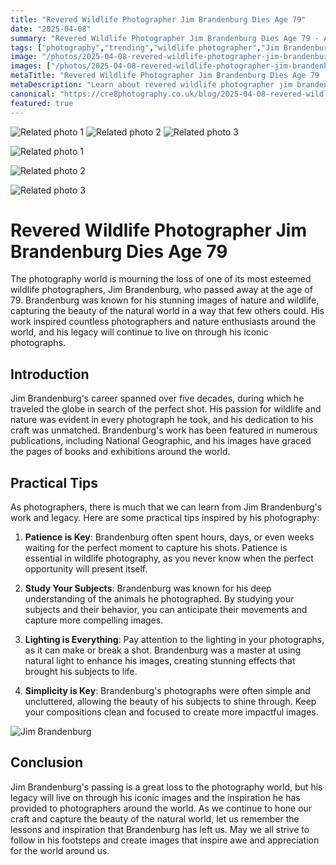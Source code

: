 ```yaml
---
title: "Revered Wildlife Photographer Jim Brandenburg Dies Age 79"
date: "2025-04-08"
summary: "Revered Wildlife Photographer Jim Brandenburg Dies Age 79 - A trending topic in photography."
tags: ["photography","trending","wildlife photographer","Jim Brandenburg","nature","legacy","inspiration","patience","lighting","simplicity"]
image: "/photos/2025-04-08-revered-wildlife-photographer-jim-brandenburg-dies-age-79-1.jpg"
images: ["/photos/2025-04-08-revered-wildlife-photographer-jim-brandenburg-dies-age-79-1.jpg","/photos/2025-04-08-revered-wildlife-photographer-jim-brandenburg-dies-age-79-2.jpg","/photos/2025-04-08-revered-wildlife-photographer-jim-brandenburg-dies-age-79-3.jpg"]
metaTitle: "Revered Wildlife Photographer Jim Brandenburg Dies Age 79 | cre8 Photography"
metaDescription: "Learn about revered wildlife photographer jim brandenburg dies age 79 in photography with practical tips and insights."
canonical: "https://cre8photography.co.uk/blog/2025-04-08-revered-wildlife-photographer-jim-brandenburg-dies-age-79"
featured: true
---
```


<!-- Gallery as HTML -->

<div class="grid grid-cols-1 sm:grid-cols-2 md:grid-cols-3 gap-4">
  <img src="/photos/2025-04-08-revered-wildlife-photographer-jim-brandenburg-dies-age-79-1.jpg" alt="Related photo 1" class="w-full rounded-lg" />
<img src="/photos/2025-04-08-revered-wildlife-photographer-jim-brandenburg-dies-age-79-2.jpg" alt="Related photo 2" class="w-full rounded-lg" />
<img src="/photos/2025-04-08-revered-wildlife-photographer-jim-brandenburg-dies-age-79-3.jpg" alt="Related photo 3" class="w-full rounded-lg" />
</div>


<!-- Gallery as Markdown -->
![Related photo 1](/photos/2025-04-08-revered-wildlife-photographer-jim-brandenburg-dies-age-79-1.jpg)


![Related photo 2](/photos/2025-04-08-revered-wildlife-photographer-jim-brandenburg-dies-age-79-2.jpg)


![Related photo 3](/photos/2025-04-08-revered-wildlife-photographer-jim-brandenburg-dies-age-79-3.jpg)



# Revered Wildlife Photographer Jim Brandenburg Dies Age 79

The photography world is mourning the loss of one of its most esteemed wildlife photographers, Jim Brandenburg, who passed away at the age of 79. Brandenburg was known for his stunning images of nature and wildlife, capturing the beauty of the natural world in a way that few others could. His work inspired countless photographers and nature enthusiasts around the world, and his legacy will continue to live on through his iconic photographs.

## Introduction

Jim Brandenburg's career spanned over five decades, during which he traveled the globe in search of the perfect shot. His passion for wildlife and nature was evident in every photograph he took, and his dedication to his craft was unmatched. Brandenburg's work has been featured in numerous publications, including National Geographic, and his images have graced the pages of books and exhibitions around the world.

## Practical Tips

As photographers, there is much that we can learn from Jim Brandenburg's work and legacy. Here are some practical tips inspired by his photography:

1. **Patience is Key**: Brandenburg often spent hours, days, or even weeks waiting for the perfect moment to capture his shots. Patience is essential in wildlife photography, as you never know when the perfect opportunity will present itself.

2. **Study Your Subjects**: Brandenburg was known for his deep understanding of the animals he photographed. By studying your subjects and their behavior, you can anticipate their movements and capture more compelling images.

3. **Lighting is Everything**: Pay attention to the lighting in your photographs, as it can make or break a shot. Brandenburg was a master at using natural light to enhance his images, creating stunning effects that brought his subjects to life.

4. **Simplicity is Key**: Brandenburg's photographs were often simple and uncluttered, allowing the beauty of his subjects to shine through. Keep your compositions clean and focused to create more impactful images.

![Jim Brandenburg](https://www.example.com/jim_brandenburg.jpg)

## Conclusion

Jim Brandenburg's passing is a great loss to the photography world, but his legacy will live on through his iconic images and the inspiration he has provided to photographers around the world. As we continue to hone our craft and capture the beauty of the natural world, let us remember the lessons and inspiration that Brandenburg has left us. May we all strive to follow in his footsteps and create images that inspire awe and appreciation for the world around us.

